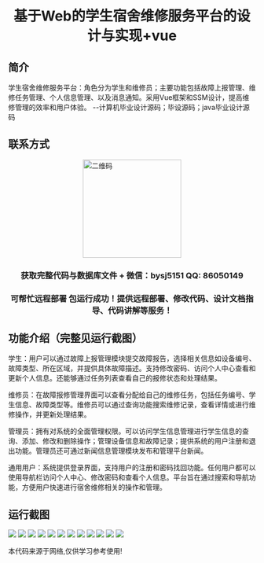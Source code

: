 <p><h1 align="center">基于Web的学生宿舍维修服务平台的设计与实现+vue</h1></p>

## 简介
学生宿舍维修服务平台：角色分为学生和维修员；主要功能包括故障上报管理、维修任务管理、个人信息管理、以及消息通知。采用Vue框架和SSM设计，提高维修管理的效率和用户体验。    --计算机毕业设计源码；毕设源码；java毕业设计源码


## 联系方式
<img src="https://bs-1329754181.cos.ap-shanghai.myqcloud.com/wx.jpg" alt="二维码" style="display: block; margin: 0 auto;" width="200px">
<p><h3 align="center">获取完整代码与数据库文件 + 微信：bysj5151 QQ: 86050149</h3></p>
<p><h3 align="center">可帮忙远程部署 包运行成功！提供远程部署、修改代码、设计文档指导、代码讲解等服务！</h3></p>

## 功能介绍（完整见运行截图）
学生：用户可以通过故障上报管理模块提交故障报告，选择相关信息如设备编号、故障类型、所在区域，并提供具体故障描述。支持修改密码、访问个人中心查看和更新个人信息。还能够通过任务列表查看自己的报修状态和处理结果。

维修员：在故障报修管理界面可以查看分配给自己的维修任务，包括任务编号、学生信息、故障类型等。维修员可以通过查询功能搜索维修记录，查看详情或进行维修操作，并更新处理结果。

管理员：拥有对系统的全面管理权限。可以访问学生信息管理进行学生信息的查询、添加、修改和删除操作；管理设备信息和故障记录；提供系统的用户注册和退出功能。管理员还可通过新闻信息管理模块发布和管理平台新闻。

通用用户：系统提供登录界面，支持用户的注册和密码找回功能。任何用户都可以使用导航栏访问个人中心、修改密码和查看个人信息。平台旨在通过搜索和导航功能，方便用户快速进行宿舍维修相关的操作和管理。


## 运行截图
![](https://bs-1329754181.cos.ap-shanghai.myqcloud.com/ssm/WebBasedStudentDormitoryMaintenanceServicePlatform1/img/001.jpg)
![](https://bs-1329754181.cos.ap-shanghai.myqcloud.com/ssm/WebBasedStudentDormitoryMaintenanceServicePlatform1/img/002.jpg)
![](https://bs-1329754181.cos.ap-shanghai.myqcloud.com/ssm/WebBasedStudentDormitoryMaintenanceServicePlatform1/img/003.jpg)
![](https://bs-1329754181.cos.ap-shanghai.myqcloud.com/ssm/WebBasedStudentDormitoryMaintenanceServicePlatform1/img/004.jpg)
![](https://bs-1329754181.cos.ap-shanghai.myqcloud.com/ssm/WebBasedStudentDormitoryMaintenanceServicePlatform1/img/005.jpg)
![](https://bs-1329754181.cos.ap-shanghai.myqcloud.com/ssm/WebBasedStudentDormitoryMaintenanceServicePlatform1/img/006.jpg)
![](https://bs-1329754181.cos.ap-shanghai.myqcloud.com/ssm/WebBasedStudentDormitoryMaintenanceServicePlatform1/img/007.jpg)
![](https://bs-1329754181.cos.ap-shanghai.myqcloud.com/ssm/WebBasedStudentDormitoryMaintenanceServicePlatform1/img/008.jpg)
![](https://bs-1329754181.cos.ap-shanghai.myqcloud.com/ssm/WebBasedStudentDormitoryMaintenanceServicePlatform1/img/009.jpg)
![](https://bs-1329754181.cos.ap-shanghai.myqcloud.com/ssm/WebBasedStudentDormitoryMaintenanceServicePlatform1/img/010.jpg)
![](https://bs-1329754181.cos.ap-shanghai.myqcloud.com/ssm/WebBasedStudentDormitoryMaintenanceServicePlatform1/img/011.jpg)
![](https://bs-1329754181.cos.ap-shanghai.myqcloud.com/ssm/WebBasedStudentDormitoryMaintenanceServicePlatform1/img/012.jpg)

<p>本代码来源于网络,仅供学习参考使用!</p>
